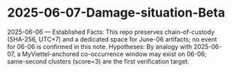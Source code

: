 # 2025-06-07-Damage-situation-Beta
2025-06-06 — Established Facts: This repo preserves chain-of-custody (SHA-256, UTC+7) and a dedicated space for June-06 artifacts; no event for 06-06 is confirmed in this note. Hypotheses: By analogy with 2025-06-07, a MyViettel-anchored co-occurrence window may exist on 06-06; same-second clusters (score=3) are the first verification target.
